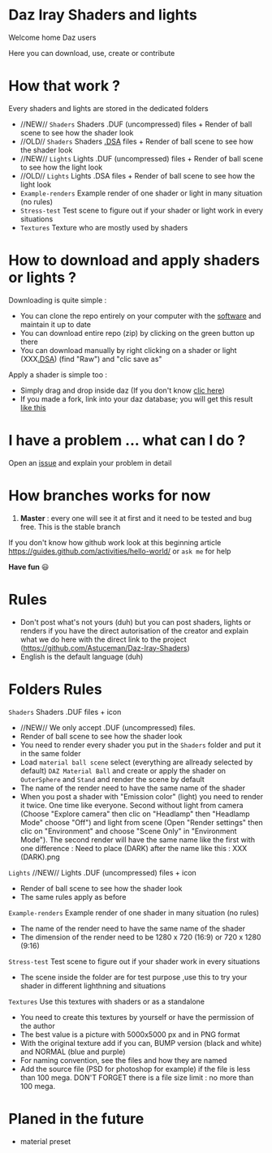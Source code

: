 # Daz Iray Shaders and lights
Welcome home Daz users

Here you can download, use, create or contribute

# How that work ?
Every shaders and lights are stored in the dedicated folders

- //NEW// `Shaders`               Shaders .DUF (uncompressed) files + Render of ball scene to see how the shader look
- //OLD// `Shaders`               Shaders <a href="https://youtu.be/wvOotDR_cuI" target="_blank">.DSA</a> files + Render of ball scene to see how the shader look
- //NEW// `Lights`                Lights .DUF (uncompressed) files + Render of ball scene to see how the light look
- //OLD// `Lights`                Lights .DSA files + Render of ball scene to see how the light look
- `Example-renders`       Example render of one shader or light in many situation (no rules)
- `Stress-test`           Test scene to figure out if your shader or light work in every situations
- `Textures`              Texture who are mostly used by shaders

# How to download and apply shaders or lights ?

Downloading is quite simple :
- You can clone the repo entirely on your computer with the <a href="https://desktop.github.com/" target="_blank">software</a> and maintain it up to date
- You can download entire repo (zip) by clicking on the green button up there
- You can download manually by right clicking on a shader or light (XXX<a href="https://youtu.be/wvOotDR_cuI" target="_blank">.DSA</a>) (find "Raw") and "clic save as"

Apply a shader is simple too :
- Simply drag and drop inside daz (If you don't know <a href="https://youtu.be/68EhOnllGD8" target="_blank">clic here</a>)
- If you made a fork, link into your daz database; you will get this result <a href="https://giphy.com/gifs/XUR6n6TFIyu52" target="_blank">like this</a>

# I have a problem ... what can I do ?

Open an <a href="https://github.com/Astuceman/Daz-Iray-Shaders-and-Lights/issues">issue</a> and explain your problem in detail

# How branches works for now

1. **Master** : every one will see it at first and it need to be tested and bug free. This is the stable branch

If you don't know how github work look at this beginning article https://guides.github.com/activities/hello-world/ or `ask me` for help

**Have fun**  :smiley:

# Rules

- Don't post what's not yours (duh) but you can post shaders, lights or renders if you have the direct autorisation of the creator and explain what we do here with the direct link to the project (https://github.com/Astuceman/Daz-Iray-Shaders)
- English is the default language (duh)

# Folders Rules

`Shaders`               Shaders .DUF files + icon

  - //NEW// We only accept .DUF (uncompressed) files.
  - Render of ball scene to see how the shader look
  - You need to render every shader you put in the `Shaders` folder and put it in the same folder
  - Load `material ball scene` select (everything are allready selected by default) `DAZ Material Ball` and create or apply the shader on `OuterSphere` and `Stand` and render the scene by default
  - The name of the render need to have the same name of the shader
  - When you post a shader with "Emission color" (light) you need to render it twice. One time like everyone. Second without light from camera (Choose "Explore camera" then clic on "Headlamp" then "Headlamp Mode" choose "Off") and light from scene (Open "Render settings" then clic on "Environment" and choose "Scene Only" in "Environment Mode"). The second render will have the same name like the first with one difference : Need to place (DARK) after the name like this : XXX (DARK).png

`Lights`                //NEW// Lights .DUF (uncompressed) files + icon

  - Render of ball scene to see how the shader look
  - The same rules apply as before

`Example-renders`       Example render of one shader in many situation (no rules)

  - The name of the render need to have the same name of the shader
  - The dimension of the render need to be 1280 x 720 (16:9) or 720 x 1280 (9:16)

`Stress-test`           Test scene to figure out if your shader work in every situations

  - The scene inside the folder are for test purpose ,use this to try your shader in different lighthning and situations

`Textures`              Use this textures with shaders or as a standalone

  - You need to create this textures by yourself or have the permission of the author
  - The best value is a picture with 5000x5000 px and in PNG format
  - With the original texture add if you can, BUMP version (black and white) and NORMAL (blue and purple)
  - For naming convention, see the files and how they are named
  - Add the source file (PSD for photoshop for example) if the file is less than 100 mega. DON'T FORGET there is a file size limit : no more than 100 mega.


# Planed in the future

- material preset
